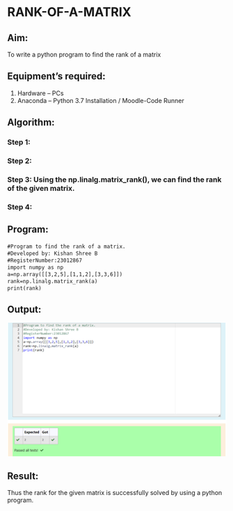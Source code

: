 # RANK-OF-A-MATRIX
## Aim:
To write a python program to find the rank of a matrix
## Equipment’s required:
1. 	Hardware – PCs
2. 	Anaconda – Python 3.7 Installation / Moodle-Code Runner
## Algorithm:
### Step 1: 
### Step 2: 
### Step 3: Using the np.linalg.matrix_rank(), we can find the rank of the given matrix.
### Step 4: 
## Program:
```
#Program to find the rank of a matrix.
#Developed by: Kishan Shree B
#RegisterNumber:23012867
import numpy as np
a=np.array([[3,2,5],[1,1,2],[3,3,6]])
rank=np.linalg.matrix_rank(a)
print(rank)
```
## Output:
![Alt text](<Screenshot 2023-12-12 214644.png>)
## Result:
Thus the rank for the given matrix is successfully solved by  using a python program.

